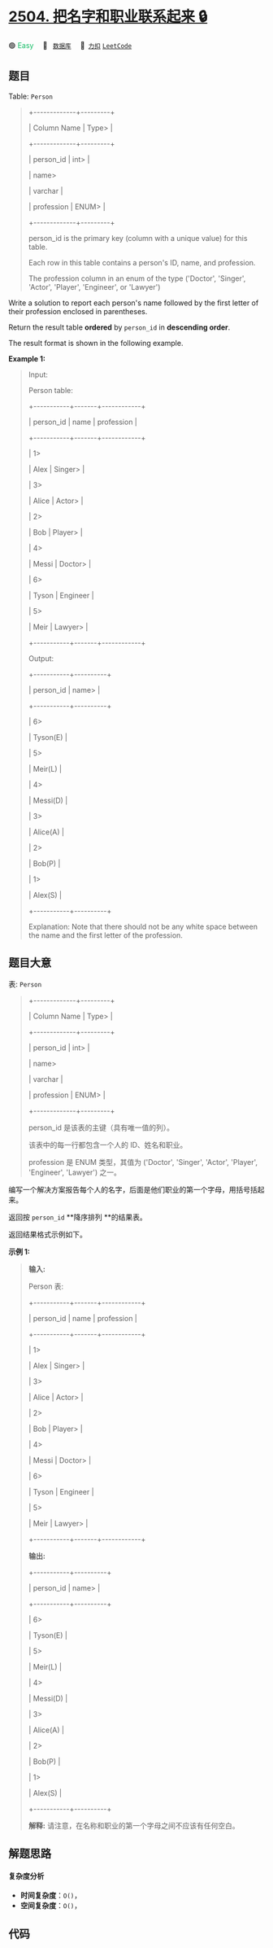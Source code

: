 # [2504. 把名字和职业联系起来 🔒](https://2xiao.github.io/leetcode-js/problem/2504.html)

🟢 <font color=#15bd66>Easy</font>&emsp; 🔖&ensp; [`数据库`](/tag/database.md)&emsp; 🔗&ensp;[`力扣`](https://leetcode.cn/problems/concatenate-the-name-and-the-profession) [`LeetCode`](https://leetcode.com/problems/concatenate-the-name-and-the-profession)

## 题目

Table: `Person`

> 
> 
> 
> 
> 
> +-------------+---------+
> 
> | Column Name | Type> 
> |
> 
> +-------------+---------+
> 
> | person_id   | int> 
>  |
> 
> | name> 
> > 
> | varchar |
> 
> | profession  | ENUM> 
> |
> 
> +-------------+---------+
> 
> person_id is the primary key (column with a unique value) for this table.
> 
> Each row in this table contains a person's ID, name, and profession.
> 
> The profession column in an enum of the type ('Doctor', 'Singer', 'Actor', 'Player', 'Engineer', or 'Lawyer')
> 
> 



Write a solution to report each person's name followed by the first letter of
their profession enclosed in parentheses.

Return the result table **ordered** by `person_id` in **descending order**.

The result format is shown in the following example.



**Example 1:**

> Input: 
> 
> Person table:
> 
> +-----------+-------+------------+
> 
> | person_id | name  | profession |
> 
> +-----------+-------+------------+
> 
> | 1> 
> > 
>  | Alex  | Singer> 
>  |
> 
> | 3> 
> > 
>  | Alice | Actor> 
>   |
> 
> | 2> 
> > 
>  | Bob   | Player> 
>  |
> 
> | 4> 
> > 
>  | Messi | Doctor> 
>  |
> 
> | 6> 
> > 
>  | Tyson | Engineer   |
> 
> | 5> 
> > 
>  | Meir  | Lawyer> 
>  |
> 
> +-----------+-------+------------+
> 
> Output: 
> 
> +-----------+----------+
> 
> | person_id | name> 
>  |
> 
> +-----------+----------+
> 
> | 6> 
> > 
>  | Tyson(E) |
> 
> | 5> 
> > 
>  | Meir(L)  |
> 
> | 4> 
> > 
>  | Messi(D) |
> 
> | 3> 
> > 
>  | Alice(A) |
> 
> | 2> 
> > 
>  | Bob(P)   |
> 
> | 1> 
> > 
>  | Alex(S)  |
> 
> +-----------+----------+
> 
> Explanation: Note that there should not be any white space between the name and the first letter of the profession.
> 
> 


## 题目大意

表: `Person`

> 
> 
> 
> 
> 
> +-------------+---------+
> 
> | Column Name | Type> 
> |
> 
> +-------------+---------+
> 
> | person_id   | int> 
>  |
> 
> | name> 
> > 
> | varchar |
> 
> | profession  | ENUM> 
> |
> 
> +-------------+---------+
> 
> person_id 是该表的主键（具有唯一值的列）。
> 
> 该表中的每一行都包含一个人的 ID、姓名和职业。
> 
> profession 是 ENUM 类型，其值为 ('Doctor', 'Singer', 'Actor', 'Player', 'Engineer', 'Lawyer') 之一。
> 
> 



编写一个解决方案报告每个人的名字，后面是他们职业的第一个字母，用括号括起来。

返回按 `person_id` **降序排列  **的结果表。

返回结果格式示例如下。



**示例 1:**

> 
> 
> 
> 
> 
> **输入:** 
> 
> Person 表:
> 
> +-----------+-------+------------+
> 
> | person_id | name  | profession |
> 
> +-----------+-------+------------+
> 
> | 1> 
> > 
>  | Alex  | Singer> 
>  |
> 
> | 3> 
> > 
>  | Alice | Actor> 
>   |
> 
> | 2> 
> > 
>  | Bob   | Player> 
>  |
> 
> | 4> 
> > 
>  | Messi | Doctor> 
>  |
> 
> | 6> 
> > 
>  | Tyson | Engineer   |
> 
> | 5> 
> > 
>  | Meir  | Lawyer> 
>  |
> 
> +-----------+-------+------------+
> 
> **输出:** 
> 
> +-----------+----------+
> 
> | person_id | name> 
>  |
> 
> +-----------+----------+
> 
> | 6> 
> > 
>  | Tyson(E) |
> 
> | 5> 
> > 
>  | Meir(L)  |
> 
> | 4> 
> > 
>  | Messi(D) |
> 
> | 3> 
> > 
>  | Alice(A) |
> 
> | 2> 
> > 
>  | Bob(P)   |
> 
> | 1> 
> > 
>  | Alex(S)  |
> 
> +-----------+----------+
> 
> **解释:** 请注意，在名称和职业的第一个字母之间不应该有任何空白。


## 解题思路

#### 复杂度分析

- **时间复杂度**：`O()`，
- **空间复杂度**：`O()`，

## 代码

```javascript

```